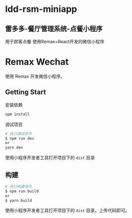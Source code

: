 # ldd-rsm-miniapp

## 雷多多-餐厅管理系统-点餐小程序

用于顾客点餐
使用Remax+React开发的微信小程序


# Remax Wechat

使用 Remax 开发微信小程序。

## Getting Start

安装依赖

```bash
npm install
```

调试项目

```bash
# 执行调试命令
$ npm run dev
or
yarn dev
```

使用小程序开发者工具打开项目下的 `dist` 目录

## 构建

```bash
# 执行构建命令
$ npm run build
or
$ yarn build
```

使用小程序开发者工具打开项目下的 `dist` 目录，上传代码即可。

